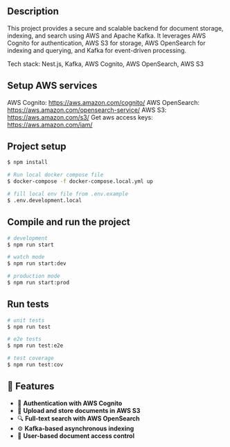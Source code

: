 ## Description

This project provides a secure and scalable backend for document storage, indexing, and search using AWS and Apache Kafka. It leverages AWS Cognito for authentication, AWS S3 for storage, AWS OpenSearch for indexing and querying, and Kafka for event-driven processing.

Tech stack: Nest.js, Kafka, AWS Cognito, AWS OpenSearch, AWS S3

## Setup AWS services

AWS Cognito: https://aws.amazon.com/cognito/
AWS OpenSearch: https://aws.amazon.com/opensearch-service/
AWS S3: https://aws.amazon.com/s3/
Get aws access keys: https://aws.amazon.com/iam/

## Project setup

```bash
$ npm install
```

```bash
# Run local docker compose file
$ docker-compose -f docker-compose.local.yml up
```

```bash
# fill local env file from .env.example
$ .env.development.local
```

## Compile and run the project

```bash
# development
$ npm run start

# watch mode
$ npm run start:dev

# production mode
$ npm run start:prod
```

## Run tests

```bash
# unit tests
$ npm run test

# e2e tests
$ npm run test:e2e

# test coverage
$ npm run test:cov
```

## 🚀 Features

- 🔐 **Authentication with AWS Cognito**
- 📄 **Upload and store documents in AWS S3**
- 🔍 **Full-text search with AWS OpenSearch**
- ⚙️ **Kafka-based asynchronous indexing**
- 🧾 **User-based document access control**
